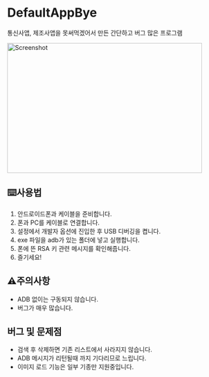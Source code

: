 ﻿# DefaultAppBye
통신사앱, 제조사앱을 못써먹겠어서 만든 간단하고 버그 많은 프로그램

<img src="https://i.imgur.com/Zyaf10a.png" width="450px" height="300px" alt="Screenshot"></img>

## ⌨️사용법
1. 안드로이드폰과 케이블을 준비합니다.
2. 폰과 PC를 케이블로 연결합니다.
3. 설정에서 개발자 옵션에 진입한 후 USB 디버깅을 켭니다.
4. exe 파일을 adb가 있는 폴더에 넣고 실행합니다.
5. 폰에 뜬 RSA 키 관련 메시지를 확인해줍니다.
6. 즐기세요!


## ⚠️주의사항
- ADB 없이는 구동되지 않습니다.
- 버그가 매우 많습니다. 


## 버그 및 문제점
- 검색 후 삭제하면 기존 리스트에서 사라지지 않습니다.
- ADB 메시지가 리턴될때 까지 기다리므로 느립니다.
- 이미지 로드 기능은 일부 기종만 지원중입니다.
